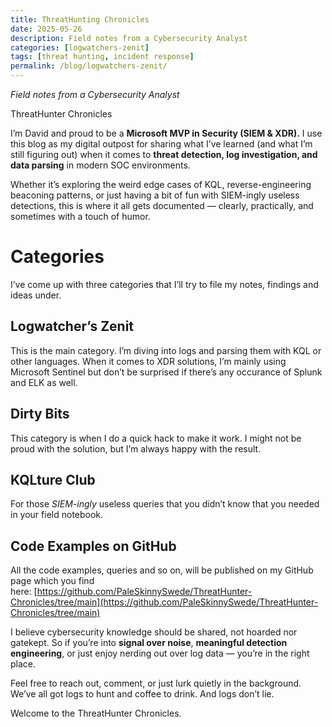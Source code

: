 ```yaml
---
title: ThreatHunting Chronicles
date: 2025-05-26
description: Field notes from a Cybersecurity Analyst
categories: [logwatchers-zenit]
tags: [threat hunting, incident response]
permalink: /blog/logwatchers-zenit/
---
```


_Field notes from a Cybersecurity Analyst_

ThreatHunter Chronicles

I’m David and proud to be a **Microsoft MVP in Security (SIEM & XDR).** I use this blog as my digital outpost for sharing what I’ve learned (and what I’m still figuring out) when it comes to **threat detection, log investigation, and data parsing** in modern SOC environments.

Whether it’s exploring the weird edge cases of KQL, reverse-engineering beaconing patterns, or just having a bit of fun with SIEM-ingly useless detections, this is where it all gets documented — clearly, practically, and sometimes with a touch of humor.

# Categories

I’ve come up with three categories that I’ll try to file my notes, findings and ideas under.

## Logwatcher’s Zenit

This is the main category. I’m diving into logs and parsing them with KQL or other languages. When it comes to XDR solutions, I’m mainly using Microsoft Sentinel but don’t be surprised if there’s any occurance of Splunk and ELK as well.

## Dirty Bits

This category is when I do a quick hack to make it work. I might not be proud with the solution, but I’m always happy with the result.

## KQLture Club

For those _SIEM-ingly_ useless queries that you didn’t know that you needed in your field notebook.

## Code Examples on GitHub

All the code examples, queries and so on, will be published on my GitHub page which you find here: [https://github.com/PaleSkinnySwede/ThreatHunter-Chronicles/tree/main](https://github.com/PaleSkinnySwede/ThreatHunter-Chronicles/tree/main)

I believe cybersecurity knowledge should be shared, not hoarded nor gatekept. So if you’re into **signal over noise**, **meaningful detection engineering**, or just enjoy nerding out over log data — you’re in the right place.

Feel free to reach out, comment, or just lurk quietly in the background. We’ve all got logs to hunt and coffee to drink. And logs don’t lie.

Welcome to the ThreatHunter Chronicles.
